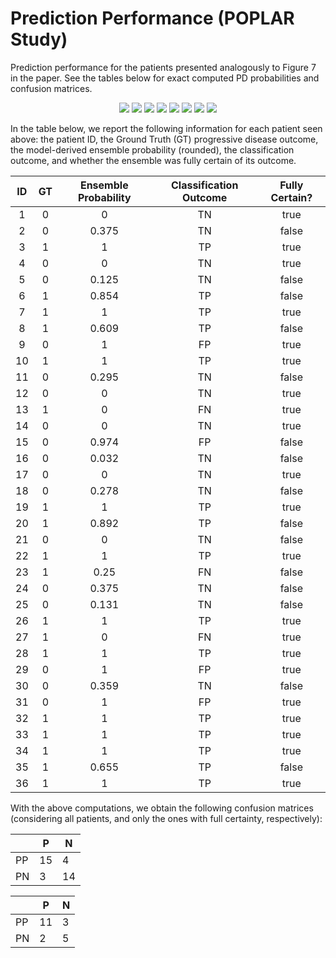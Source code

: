# Prediction Performance (POPLAR Study)

Prediction performance for the patients presented analogously to Figure 7 in the paper. See the tables below for exact computed PD probabilities and confusion matrices.

<p align="center">
  <img src="./chosen_patient_1_POPLAR_predict_1.png">
  <img src="./chosen_patient_6_POPLAR_predict_1.png">
  <img src="./chosen_patient_11_POPLAR_predict_1.png">
  <img src="./chosen_patient_16_POPLAR_predict_1.png">
  <img src="./chosen_patient_21_POPLAR_predict_1.png">
  <img src="./chosen_patient_26_POPLAR_predict_1.png">
  <img src="./chosen_patient_31_POPLAR_predict_1.png">
  <img src="./chosen_patient_36_POPLAR_predict_1.png">
</p>

In the table below, we report the following information for each patient seen above: the patient ID, the Ground Truth (GT) progressive disease outcome, the model-derived ensemble probability (rounded), the classification outcome, and whether the ensemble was fully certain of its outcome.

| ID | GT | Ensemble Probability | Classification Outcome | Fully Certain? |
| :---: | :---: | :---: | :---: | :---: |
| 1 | 0 | 0 | TN | true |
| 2 | 0 | 0.375 | TN | false |
| 3 | 1 | 1 | TP | true |
| 4 | 0 | 0 | TN | true |
| 5 | 0 | 0.125 | TN | false |
| 6 | 1 | 0.854 | TP | false |
| 7 | 1 | 1 | TP | true |
| 8 | 1 | 0.609 | TP | false |
| 9 | 0 | 1 | FP | true |
| 10 | 1 | 1 | TP | true |
| 11 | 0 | 0.295 | TN | false |
| 12 | 0 | 0 | TN | true |
| 13 | 1 | 0 | FN | true |
| 14 | 0 | 0 | TN | true |
| 15 | 0 | 0.974 | FP | false |
| 16 | 0 | 0.032 | TN | false |
| 17 | 0 | 0 | TN | true |
| 18 | 0 | 0.278 | TN | false |
| 19 | 1 | 1 | TP | true |
| 20 | 1 | 0.892 | TP | false |
| 21 | 0 | 0 | TN | false |
| 22 | 1 | 1 | TP | true |
| 23 | 1 | 0.25 | FN | false |
| 24 | 0 | 0.375 | TN | false |
| 25 | 0 | 0.131 | TN | false |
| 26 | 1 | 1 | TP | true |
| 27 | 1 | 0 | FN | true |
| 28 | 1 | 1 | TP | true |
| 29 | 0 | 1 | FP | true |
| 30 | 0 | 0.359 | TN | false |
| 31 | 0 | 1 | FP | true |
| 32 | 1 | 1 | TP | true |
| 33 | 1 | 1 | TP | true |
| 34 | 1 | 1 | TP | true |
| 35 | 1 | 0.655 | TP | false |
| 36 | 1 | 1 | TP | true |

With the above computations, we obtain the following confusion matrices (considering all patients, and only the ones with full certainty, respectively):


|   | P | N |
|---|----|----|
| PP | 15 | 4 |
| PN | 3 | 14 |

|   | P | N |
|---|----|----|
| PP | 11 | 3 |
| PN | 2 | 5 |
